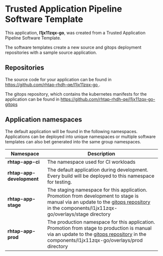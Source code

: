 # Trusted Application Pipeline Software Template

This application, **l1jx11zqx-go**, was created from a Trusted Application Pipeline Software Template.

The software templates create a new source and gitops deployment repositories with a sample source application. 

## Repositories

The source code for your application can be found in [https://github.com/rhtap-rhdh-qe/l1jx11zqx-go ](https://github.com/rhtap-rhdh-qe/l1jx11zqx-go ).
 
The gitops repository, which contains the kubernetes manifests for the application can be found in 
[https://github.com/rhtap-rhdh-qe/l1jx11zqx-go-gitops ](https://github.com/rhtap-rhdh-qe/l1jx11zqx-go-gitops ) 

## Application namespaces 

The default application will be found in the following namespaces. Applications can be deployed into unique namespaces or multiple software templates can also bet generated into the same group namespaces.  

|  Namespace   |  Description   |  
| -------- | -------- |
| **rhtap-app-ci** | The namespace used for CI workloads |
| **rhtap-app-development** | The default application during development. Every build will be deployed to this namespace for testing. |
| **rhtap-app-stage** | The staging namespace for this application. Promotion from development to stage is manual via an update to the [gitops repository](https://github.com/rhtap-rhdh-qe/l1jx11zqx-go-gitops ) in the components/l1jx11zqx-go/overlays/stage directory |
| **rhtap-app-prod** | The production namespace for this application. Promotion from stage to production is manual via an update to the [gitops repository](https://github.com/rhtap-rhdh-qe/l1jx11zqx-go-gitops ) in the components/l1jx11zqx-go/overlays/prod directory |